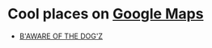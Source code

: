 # Cool places on [Google Maps](https://maps.google.com)

- [B'AWARE OF THE DOG'Z](https://goo.gl/maps/QAFDtefgsBBxVxr88)